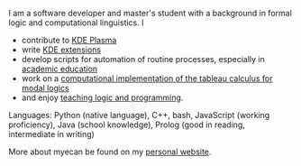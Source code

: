 I am a software developer and master's student with a background in formal logic and computational linguistics. I
- contribute to [KDE Plasma](https://github.com/search?o=desc&p=1&q=org%3AKDE+author%3Anclarius&s=committer-date&type=Commits)
- write [KDE extensions](https://www.pling.com/u/nclarius)
- develop scripts for automation of routine processes, especially in [academic education](https://github.com/nclarius/pyGrade)
- work on a [computational implementation of the tableau calculus for modal logics](https://github.com/nclarius/pyPL)
- and enjoy [teaching logic and programming](https://nclarius.github.io/#sec-teaching).

Languages: Python (native language), C++, bash, JavaScript (working proficiency), Java (school knowledge), Prolog (good in reading, intermediate in writing)

More about myecan be found on my [personal website](https://nclarius.github.io).
